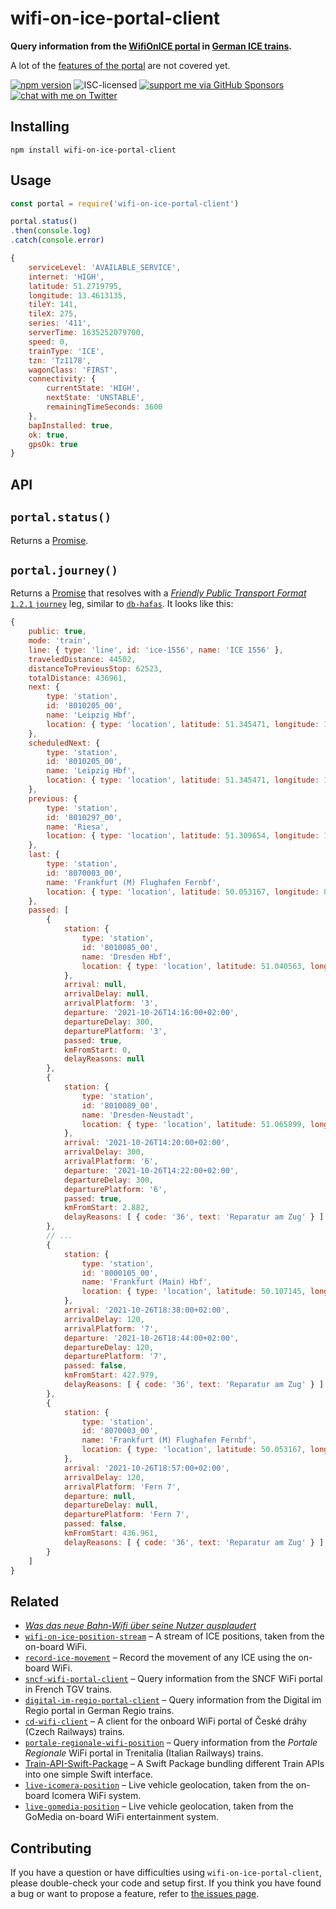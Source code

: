 # wifi-on-ice-portal-client

**Query information from the [WifiOnICE portal](https://www.bahn.com/en/view/trains/on-board-service/wifi.shtml) in [German ICE trains](https://en.wikipedia.org/wiki/Intercity-Express).**

A lot of the [features of the portal](https://gist.github.com/derhuerst/bdca32a50c7ca4a004cee90745a7f68c) are not covered yet.

[![npm version](https://img.shields.io/npm/v/wifi-on-ice-portal-client.svg)](https://www.npmjs.com/package/wifi-on-ice-portal-client)
![ISC-licensed](https://img.shields.io/github/license/derhuerst/wifi-on-ice-portal-client.svg)
[![support me via GitHub Sponsors](https://img.shields.io/badge/support%20me-donate-fa7664.svg)](https://github.com/sponsors/derhuerst)
[![chat with me on Twitter](https://img.shields.io/badge/chat%20with%20me-on%20Twitter-1da1f2.svg)](https://twitter.com/derhuerst)


## Installing

```shell
npm install wifi-on-ice-portal-client
```


## Usage

```js
const portal = require('wifi-on-ice-portal-client')

portal.status()
.then(console.log)
.catch(console.error)
```

```js
{
	serviceLevel: 'AVAILABLE_SERVICE',
	internet: 'HIGH',
	latitude: 51.2719795,
	longitude: 13.4613135,
	tileY: 141,
	tileX: 275,
	series: '411',
	serverTime: 1635252079700,
	speed: 0,
	trainType: 'ICE',
	tzn: 'Tz1178',
	wagonClass: 'FIRST',
	connectivity: {
		currentState: 'HIGH',
		nextState: 'UNSTABLE',
		remainingTimeSeconds: 3600
	},
	bapInstalled: true,
	ok: true,
	gpsOk: true
}
```


## API

## `portal.status()`

Returns a [Promise](https://developer.mozilla.org/en-US/docs/Web/JavaScript/Reference/Global_Objects/Promise).

## `portal.journey()`

Returns a [Promise](https://developer.mozilla.org/en-US/docs/Web/JavaScript/Reference/Global_Objects/Promise) that resolves with a [*Friendly Public Transport Format* `1.2.1` `journey`](https://github.com/public-transport/friendly-public-transport-format/blob/1.2.1/spec/readme.md#journey) leg, similar to [`db-hafas`](https://github.com/public-transport/db-hafas#db-hafas). It looks like this:

```js
{
	public: true,
	mode: 'train',
	line: { type: 'line', id: 'ice-1556', name: 'ICE 1556' },
	traveledDistance: 44502,
	distanceToPreviousStop: 62523,
	totalDistance: 436961,
	next: {
		type: 'station',
		id: '8010205_00',
		name: 'Leipzig Hbf',
		location: { type: 'location', latitude: 51.345471, longitude: 12.382064 }
	},
	scheduledNext: {
		type: 'station',
		id: '8010205_00',
		name: 'Leipzig Hbf',
		location: { type: 'location', latitude: 51.345471, longitude: 12.382064 }
	},
	previous: {
		type: 'station',
		id: '8010297_00',
		name: 'Riesa',
		location: { type: 'location', latitude: 51.309654, longitude: 13.287734 }
	},
	last: {
		type: 'station',
		id: '8070003_00',
		name: 'Frankfurt (M) Flughafen Fernbf',
		location: { type: 'location', latitude: 50.053167, longitude: 8.570185 }
	},
	passed: [
		{
			station: {
				type: 'station',
				id: '8010085_00',
				name: 'Dresden Hbf',
				location: { type: 'location', latitude: 51.040563, longitude: 13.732035 }
			},
			arrival: null,
			arrivalDelay: null,
			arrivalPlatform: '3',
			departure: '2021-10-26T14:16:00+02:00',
			departureDelay: 300,
			departurePlatform: '3',
			passed: true,
			kmFromStart: 0,
			delayReasons: null
		},
		{
			station: {
				type: 'station',
				id: '8010089_00',
				name: 'Dresden-Neustadt',
				location: { type: 'location', latitude: 51.065899, longitude: 13.740701 }
			},
			arrival: '2021-10-26T14:20:00+02:00',
			arrivalDelay: 300,
			arrivalPlatform: '6',
			departure: '2021-10-26T14:22:00+02:00',
			departureDelay: 300,
			departurePlatform: '6',
			passed: true,
			kmFromStart: 2.882,
			delayReasons: [ { code: '36', text: 'Reparatur am Zug' } ]
		},
		// ...
		{
			station: {
				type: 'station',
				id: '8000105_00',
				name: 'Frankfurt (Main) Hbf',
				location: { type: 'location', latitude: 50.107145, longitude: 8.663789 }
			},
			arrival: '2021-10-26T18:38:00+02:00',
			arrivalDelay: 120,
			arrivalPlatform: '7',
			departure: '2021-10-26T18:44:00+02:00',
			departureDelay: 120,
			departurePlatform: '7',
			passed: false,
			kmFromStart: 427.979,
			delayReasons: [ { code: '36', text: 'Reparatur am Zug' } ]
		},
		{
			station: {
				type: 'station',
				id: '8070003_00',
				name: 'Frankfurt (M) Flughafen Fernbf',
				location: { type: 'location', latitude: 50.053167, longitude: 8.570185 }
			},
			arrival: '2021-10-26T18:57:00+02:00',
			arrivalDelay: 120,
			arrivalPlatform: 'Fern 7',
			departure: null,
			departureDelay: null,
			departurePlatform: 'Fern 7',
			passed: false,
			kmFromStart: 436.961,
			delayReasons: [ { code: '36', text: 'Reparatur am Zug' } ]
		}
	]
}
```


## Related

- [*Was das neue Bahn-Wifi über seine Nutzer ausplaudert*](https://hannover.ccc.de/~nexus/dbwifi/)
- [`wifi-on-ice-position-stream`](https://github.com/derhuerst/wifi-on-ice-position-stream) – A stream of ICE positions, taken from the on-board WiFi.
- [`record-ice-movement`](https://github.com/derhuerst/record-ice-movement) – Record the movement of any ICE using the on-board WiFi.
- [`sncf-wifi-portal-client`](https://github.com/derhuerst/sncf-wifi-portal-client) – Query information from the SNCF WiFi portal in French TGV trains.
- [`digital-im-regio-portal-client`](https://github.com/derhuerst/digital-im-regio-portal-client) – Query information from the Digital im Regio portal in German Regio trains.
- [`cd-wifi-client`](https://github.com/derhuerst/cd-wifi-client) – A client for the onboard WiFi portal of České dráhy (Czech Railways) trains.
- [`portale-regionale-wifi-position`](https://github.com/derhuerst/portale-regionale-wifi-position) – Query information from the *Portale Regionale* WiFi portal in Trenitalia (Italian Railways) trains.
- [Train-API-Swift-Package](https://github.com/ICE-Buddy/Train-API-Swift-Package) – A Swift Package bundling different Train APIs into one simple Swift interface.
- [`live-icomera-position`](htttps://github.com/derhuerst/live-icomera-position) – Live vehicle geolocation, taken from the on-board Icomera WiFi system.
- [`live-gomedia-position`](htttps://github.com/derhuerst/live-gomedia-position) – Live vehicle geolocation, taken from the GoMedia on-board WiFi entertainment system.


## Contributing

If you have a question or have difficulties using `wifi-on-ice-portal-client`, please double-check your code and setup first. If you think you have found a bug or want to propose a feature, refer to [the issues page](https://github.com/derhuerst/wifi-on-ice-portal-client/issues).

